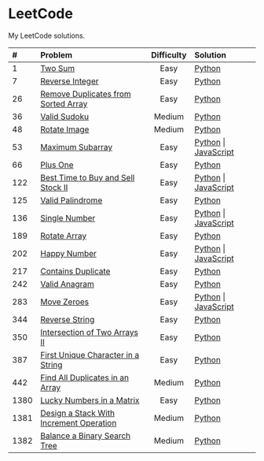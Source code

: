 # LeetCode
My LeetCode solutions.

| # | Problem | Difficulty | Solution |
| :--- | :--- | :---: | :--- |
| 1 | [Two Sum](https://leetcode.com/problems/two-sum/) | Easy | [Python](https://github.com/olma2077/LeetCode/blob/master/Python3/Two%20Sum.py) |
| 7 | [Reverse Integer](https://leetcode.com/problems/reverse-integer/) | Easy | [Python](https://github.com/olma2077/LeetCode/blob/master/Python3/Reverse%20Integer.py) |
| 26 | [Remove Duplicates from Sorted Array](https://leetcode.com/problems/remove-duplicates-from-sorted-array/) | Easy | [Python](https://github.com/olma2077/LeetCode/blob/master/Python3/Remove%20Duplicates%20from%20Sorted%20Array.py) |
| 36 | [Valid Sudoku](https://leetcode.com/problems/valid-sudoku/) | Medium | [Python](https://github.com/olma2077/LeetCode/blob/master/Python3/Valid%20Sudoku.py) |
| 48 | [Rotate Image](https://leetcode.com/problems/rotate-image/) | Medium | [Python](https://github.com/olma2077/LeetCode/blob/master/Python3/Rotate%20Image.py) |
| 53 | [Maximum Subarray](https://leetcode.com/problems/maximum-subarray/) | Easy | [Python](https://github.com/olma2077/LeetCode/blob/master/Python3/Maximum%20Subarray.py) \| [JavaScript](https://github.com/olma2077/LeetCode/blob/master/JavaScript/Maximum%20Subarray.js) |
| 66 | [Plus One](https://leetcode.com/problems/plus-one/) | Easy | [Python](https://github.com/olma2077/LeetCode/blob/master/Python3/Plus%20One) |
| 122 | [Best Time to Buy and Sell Stock II](https://leetcode.com/problems/best-time-to-buy-and-sell-stock-ii/) | Easy | [Python](https://github.com/olma2077/LeetCode/blob/master/Python3/Best%20Time%20to%20Buy%20and%20Sell%20Stock%20II.py) \| [JavaScript](https://github.com/olma2077/LeetCode/blob/master/JavaScript/Best%20Time%20to%20Buy%20and%20Sell%20Stock%20II.js) |
| 125 | [Valid Palindrome](https://leetcode.com/problems/valid-palindrome/) | Easy | [Python](https://github.com/olma2077/LeetCode/blob/master/Python3/Valid%20Palindrome.py) |
| 136 | [Single Number](https://leetcode.com/problems/single-number/) | Easy | [Python](https://github.com/olma2077/LeetCode/blob/master/Python3/Single%20Number.py) \| [JavaScript](https://github.com/olma2077/LeetCode/blob/master/JavaScript/Single%20Number.js) |
| 189 | [Rotate Array](https://leetcode.com/problems/rotate-array/) | Easy | [Python](https://github.com/olma2077/LeetCode/blob/master/Python3/Rotate%20Array.py) |
| 202 | [Happy Number](https://leetcode.com/problems/happy-number/) | Easy | [Python](https://github.com/olma2077/LeetCode/blob/master/Python3/Happy%20Number.py) \| [JavaScript](https://github.com/olma2077/LeetCode/blob/master/JavaScript/Happy%20Number.js) |
| 217 | [Contains Duplicate](https://leetcode.com/problems/contains-duplicate/) | Easy | [Python](https://github.com/olma2077/LeetCode/blob/master/Python3/Contains%20Duplicate.py) |
| 242 | [Valid Anagram](https://leetcode.com/problems/valid-anagram/) | Easy | [Python](https://github.com/olma2077/LeetCode/blob/master/Python3/Valid%20Anagram.py) |
| 283 | [Move Zeroes](https://leetcode.com/problems/move-zeroes/) | Easy | [Python](https://github.com/olma2077/LeetCode/blob/master/Python3/Move%20Zeroes.py) \| [JavaScript](https://github.com/olma2077/LeetCode/blob/master/JavaScript/Move%20Zeroes.js) |
| 344 | [Reverse String](https://leetcode.com/problems/reverse-string/) | Easy | [Python](https://github.com/olma2077/LeetCode/blob/master/Python3/Reverse%20String.py) |
| 350 | [Intersection of Two Arrays II](https://leetcode.com/problems/intersection-of-two-arrays-ii/) | Easy | [Python](https://github.com/olma2077/LeetCode/blob/master/Python3/Intersection%20of%20Two%20Arrays%20II.py) |
| 387 | [First Unique Character in a String](https://leetcode.com/problems/first-unique-character-in-a-string/) | Easy | [Python](https://github.com/olma2077/LeetCode/blob/master/Python3/First%20Unique%20Character%20in%20a%20String.py) |
| 442 | [Find All Duplicates in an Array](https://leetcode.com/problems/find-all-duplicates-in-an-array/) | Medium | [Python](https://github.com/olma2077/LeetCode/blob/master/Python3/Find%20All%20Duplicates%20in%20an%20Array.py) |
| 1380 | [Lucky Numbers in a Matrix](https://leetcode.com/problems/lucky-numbers-in-a-matrix/) | Easy | [Python](https://github.com/olma2077/LeetCode/blob/master/Python3/Lucky%20Numbers%20in%20a%20Matrix.py) |
| 1381 | [Design a Stack With Increment Operation](https://leetcode.com/problems/design-a-stack-with-increment-operation/) | Medium | [Python](https://github.com/olma2077/LeetCode/blob/master/Python3/Design%20a%20Stack%20With%20Increment%20Operation.py) |
| 1382 | [Balance a Binary Search Tree](https://leetcode.com/problems/balance-a-binary-search-tree/) | Medium | [Python](https://github.com/olma2077/LeetCode/blob/master/Python3/Balance%20a%20Binary%20Search%20Tree.py) |
